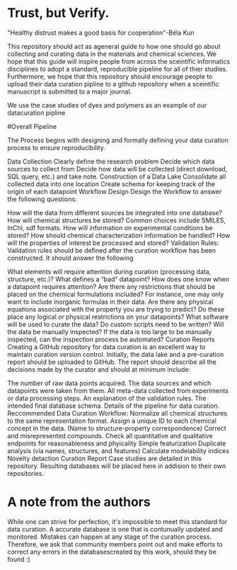 # Trust, but Verify.

"Healthy distrust makes a good basis for cooperation"-Béla Kun


This repository should act as ageneral guide to how one should go about collecting and curating data in the materials and chemical sciences.
We hope that this guide will inspire people from across the sceintific informatics disciplines to adopt a standard, reproducible pipeline for all of thier studies. Furthermore, we hope that this repository should encourage people to upload their data curation pipline to a github repository when a sceintific manuscript is submitted to a major journal.

We use the case studies of dyes and polymers as an example of our datacuration pipline

#Overall Pipeline

The Process begins with designing and formally defining your data curation process to ensure reproducibility.

Data Collection
Clearly define the research problem
Decide which data sources to collect from
Decide how data will be collected (direct download, SQL query, etc.) and take note.
Construction of a Data Lake
Consolidate all collected data into one location
Create schema for keeping track of the origin of each datapoint
Workflow Design
Design the Workflow to answer the following questions:

How will the data from different sources be integrated into one database?
How will chemical structures be stored? Common choices include SMILES, InChI, sdf formats.
How will information on experimental conditions be stored?
How should chemical characterization information be handled?
How will the properties of interest be processed and stored?
Validation Rules:
Vaildation rules should be defined after the curation workflow has been constructed. It should answer the following

What elements will require attention during curation (processing data, structure, etc.)?
What defines a “bad” datapoint? How does one know when a datapoint requires attention?
Are there any restrictions that should be placed on the chemical formulations included? For instance, one may only want to include inorganic formulas in their data.
Are there any physical equations associated with the property you are trying to predict? Do these place any logical or physical restrictions on your datapoints?
What software will be used to curate the data? Do custom scripts need to be written?
Will the data be manually inspected?
If the data is too large to be manually inspected, can the inspection process be automated?
Curation Reports
Creating a GitHub repository for data curation is an excellent way to maintain curation version control. Initially, the data lake and a pre-curation report should be uploaded to GitHub. The report should describe all the decisions made by the curator and should at minimum include:

The number of raw data points acquired.
The data sources and which datapoints were taken from them.
All meta-data collected from experiments or data processing steps.
An explanation of the validation rules.
The intended final database schema.
Details of the pipeline for data curation.
Reccommended Data Curation Workflow:
Normalize all chemical structures to the same representation format.
Assign a unique ID to each chemical concept in the data. (Name to structure-property correspondence)
Correct and misrepresented compounds.
Check all quantitative and qualitative endpoints for reasonableness and phyicality
Simple featurization
Duplicate analysis (via names, structures, and features)
Calculate modelability indices
Novelty detaction
Curation Report
Case studies are detailed in this repository. Resulting databases will be placed here in addision to their own repositories. 


# **A note from the authors**


While one can strive for perfection, it's impossible to meet this standard for data curation. A accurate database is one that is contunually updated and monitored.
Mistakes can happen at any stage of the curation process. Therefore, we ask that community members point out and make efforts to correct any errors in the databasescreated by this work, should they be found :)
